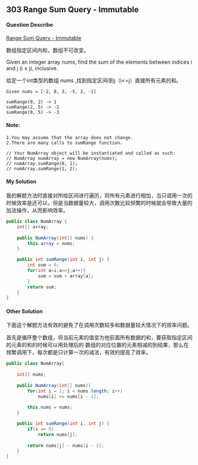 ## 303 Range Sum Query - Immutable

#### Question Describe

 [Range Sum Query - Immutable](https://leetcode.com/problems/range-sum-query-immutable/)
 
 数组指定区间内和，数组不可改变。

 Given an integer array nums, find the sum of the elements between indices i and j (i ≤ j), inclusive.

给定一个int类型的数组 nums ,找到指定区间i到j（i<=j）直接所有元素的和。

```
Given nums = [-2, 0, 3, -5, 2, -1]

sumRange(0, 2) -> 1
sumRange(2, 5) -> -1
sumRange(0, 5) -> -3
```
#### Note:
	1.You may assume that the array does not change.
	2.There are many calls to sumRange function.
	
	// Your NumArray object will be instantiated and called as such:
	// NumArray numArray = new NumArray(nums);
	// numArray.sumRange(0, 1);
	// numArray.sumRange(1, 2);

#### My Solution

我的解题方法时直接对所给区间进行遍历，将所有元素进行相加，当只调用一次的时候效率是还可以，但是当数据量较大，调用次数比较频繁的时候就会导致大量的加法操作，从而影响效率。


```java
public class NumArray {
    int[] array;
    
    public NumArray(int[] nums) {
        this.array = nums;
    }

    public int sumRange(int i, int j) {
        int sum = 0;
        for(int a=i;a<=j;a++){
            sum = sum + array[a];
        }
        return sum;
    }
}
```
#### Other Solution

下面这个解题方法有效的避免了在调用次数较多和数据量较大情况下的效率问题。

首先是循环整个数组，将当前元素的值变为他前面所有数据的和，要获取指定区间的元素的和的时候可以用处理后的
数组的对应位置的元素相减的到结果，那么在频繁调用下，每次都是只计算一次的减法，有效的提高了效率。

``` java
public class NumArray{
	
	int[] nums;
	
	public NumArray(int[] nums){
		for(int i = 1; i < nums.length; i++)
        	nums[i] += nums[i - 1];
    
		this.nums = nums;
	}

	public int sumRange(int i, int j) {
		if(i == 0)
			return nums[j];
		
		return nums[j] - nums[i - 1];
	}
}

```

